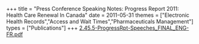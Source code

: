 +++
title = "Press Conference Speaking Notes: Progress Report 2011: Health Care Renewal In Canada"
date = 2011-05-31
themes = ["Electronic Health Records","Access and Wait Times","Pharmaceuticals Management"]
types = ["Publications"]
+++
[2.45.5-ProgressRpt-Speeches_FINAL_ENG-FR.pdf](/files/2.45.5-ProgressRpt-Speeches_FINAL_ENG-FR.pdf)
